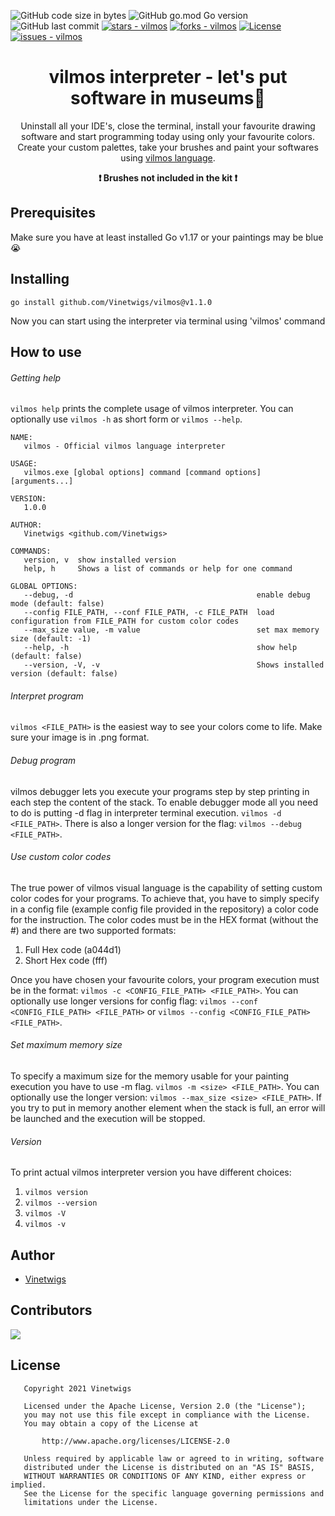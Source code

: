 
![GitHub code size in bytes](https://img.shields.io/github/languages/code-size/Vinetwigs/vilmos)
![GitHub go.mod Go version](https://img.shields.io/github/go-mod/go-version/Vinetwigs/vilmos)
![GitHub last commit](https://img.shields.io/github/last-commit/Vinetwigs/vilmos)
[![stars - vilmos](https://img.shields.io/github/stars/Vinetwigs/vilmos?style=social)](https://github.com/Vinetwigs/vilmos)
[![forks - vilmos](https://img.shields.io/github/forks/Vinetwigs/vilmos?style=social)](https://github.com/Vinetwigs/vilmos)
[![License](https://img.shields.io/badge/License-Apache_License_2.0-orange)](#license)
[![issues - vilmos](https://img.shields.io/github/issues/Vinetwigs/vilmos)](https://github.com/Vinetwigs/vilmos/issues)

<div>
   <h1 align="center">
      vilmos interpreter - let's put software in museums🎨
   </h1>
</div>

<div align="center">
   Uninstall all your IDE's, close the terminal, install your favourite drawing software and start programming today using only your favourite colors.
   Create your custom palettes, take your brushes and paint your softwares using <a href="./LANGUAGE.md">vilmos language</a>.
   
   <strong>:exclamation: Brushes not included in the kit :exclamation:</strong>
</div>

## Prerequisites
Make sure you have at least installed Go v1.17 or your paintings may be blue :sob:

## Installing
```
go install github.com/Vinetwigs/vilmos@v1.1.0
```
Now you can start using the interpreter via terminal using 'vilmos' command

## How to use
###### Getting help
`vilmos help` prints the complete usage of vilmos interpreter. You can optionally use `vilmos -h` as short form or `vilmos --help`.

```
NAME:
   vilmos - Official vilmos language interpreter

USAGE:
   vilmos.exe [global options] command [command options] [arguments...]

VERSION:
   1.0.0

AUTHOR:
   Vinetwigs <github.com/Vinetwigs>

COMMANDS:
   version, v  show installed version
   help, h     Shows a list of commands or help for one command

GLOBAL OPTIONS:
   --debug, -d                                         enable debug mode (default: false)
   --config FILE_PATH, --conf FILE_PATH, -c FILE_PATH  load configuration from FILE_PATH for custom color codes
   --max_size value, -m value                          set max memory size (default: -1)
   --help, -h                                          show help (default: false)
   --version, -V, -v                                   Shows installed version (default: false)
```

###### Interpret program
`vilmos <FILE_PATH>` is the easiest way to see your colors come to life. Make sure your image is in .png format.

###### Debug program
vilmos debugger lets you execute your programs step by step printing in each step the content of the stack.
To enable debugger mode all you need to do is putting -d flag in interpreter terminal execution.
`vilmos -d <FILE_PATH>`.
There is also a longer version for the flag: `vilmos --debug <FILE_PATH>`.

###### Use custom color codes
The true power of vilmos visual language is the capability of setting custom color codes for your programs.
To achieve that, you have to simply specify in a config file (example config file provided in the repository) a color code for the instruction.
The color codes must be in the HEX format (without the #) and there are two supported formats:

1. Full Hex code (a044d1)
2. Short Hex code (fff)

Once you have chosen your favourite colors, your program execution must be in the format:
`vilmos -c <CONFIG_FILE_PATH> <FILE_PATH>`.
You can optionally use longer versions for config flag:
`vilmos --conf <CONFIG_FILE_PATH> <FILE_PATH>` or `vilmos --config <CONFIG_FILE_PATH> <FILE_PATH>`.

###### Set maximum memory size
To specify a maximum size for the memory usable for your painting execution you have to use -m flag.
`vilmos -m <size> <FILE_PATH>`.
You can optionally use the longer version: `vilmos --max_size <size> <FILE_PATH>`.
If you try to put in memory another element when the stack is full, an error will be launched and the execution will be stopped.

###### Version
To print actual vilmos interpreter version you have different choices:
1. `vilmos version`
2. `vilmos --version`
3. `vilmos -V`
4. `vilmos -v`

## Author
- [Vinetwigs](https://github.com/Vinetwigs)

## Contributors
<a href="https://github.com/Vinetwigs/vilmos/graphs/contributors">
  <img src="https://contrib.rocks/image?repo=Vinetwigs/vilmos" />
</a>

## License
```text
   Copyright 2021 Vinetwigs

   Licensed under the Apache License, Version 2.0 (the "License");
   you may not use this file except in compliance with the License.
   You may obtain a copy of the License at

       http://www.apache.org/licenses/LICENSE-2.0

   Unless required by applicable law or agreed to in writing, software
   distributed under the License is distributed on an "AS IS" BASIS,
   WITHOUT WARRANTIES OR CONDITIONS OF ANY KIND, either express or implied.
   See the License for the specific language governing permissions and
   limitations under the License.
```
